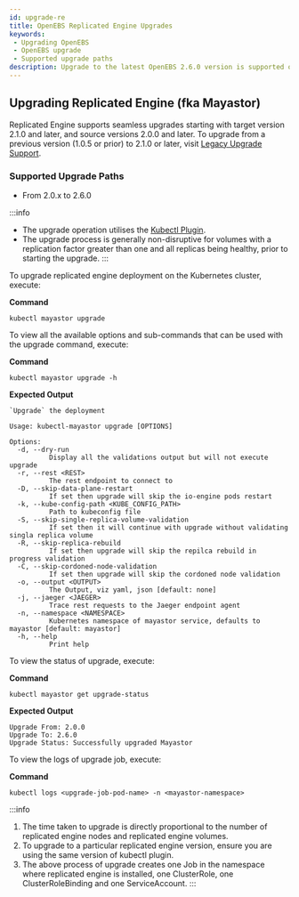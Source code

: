 ```yaml
---
id: upgrade-re
title: OpenEBS Replicated Engine Upgrades
keywords:
 - Upgrading OpenEBS
 - OpenEBS upgrade
 - Supported upgrade paths
description: Upgrade to the latest OpenEBS 2.6.0 version is supported only from v1.0.0 and later.
---
```


## Upgrading Replicated Engine (fka Mayastor)

Replicated Engine supports seamless upgrades starting with target version 2.1.0 and later, and source versions 2.0.0 and later. To upgrade from a previous version (1.0.5 or prior) to 2.1.0 or later, visit [Legacy Upgrade Support](../advanced-operations/legacy-upgrade.md). 

### Supported Upgrade Paths

- From 2.0.x to 2.6.0

:::info
- The upgrade operation utilises the [Kubectl Plugin](../advanced-operations/kubectl-plugin.md).
- The upgrade process is generally non-disruptive for volumes with a replication factor greater than one and all replicas being healthy, prior to starting the upgrade.
:::

To upgrade replicated engine deployment on the Kubernetes cluster, execute:

**Command**

```
kubectl mayastor upgrade
```

To view all the available options and sub-commands that can be used with the upgrade command, execute:

**Command**

```
kubectl mayastor upgrade -h
```

**Expected Output**

```
`Upgrade` the deployment

Usage: kubectl-mayastor upgrade [OPTIONS]

Options:
  -d, --dry-run
          Display all the validations output but will not execute upgrade
  -r, --rest <REST>
          The rest endpoint to connect to
  -D, --skip-data-plane-restart
          If set then upgrade will skip the io-engine pods restart
  -k, --kube-config-path <KUBE_CONFIG_PATH>
          Path to kubeconfig file
  -S, --skip-single-replica-volume-validation
          If set then it will continue with upgrade without validating singla replica volume
  -R, --skip-replica-rebuild
          If set then upgrade will skip the repilca rebuild in progress validation
  -C, --skip-cordoned-node-validation
          If set then upgrade will skip the cordoned node validation
  -o, --output <OUTPUT>
          The Output, viz yaml, json [default: none]
  -j, --jaeger <JAEGER>
          Trace rest requests to the Jaeger endpoint agent
  -n, --namespace <NAMESPACE>
          Kubernetes namespace of mayastor service, defaults to mayastor [default: mayastor]
  -h, --help
          Print help
```

To view the status of upgrade, execute:

**Command**

```
kubectl mayastor get upgrade-status
```

**Expected Output**

```
Upgrade From: 2.0.0
Upgrade To: 2.6.0
Upgrade Status: Successfully upgraded Mayastor
```

To view the logs of upgrade job, execute:

**Command**

```
kubectl logs <upgrade-job-pod-name> -n <mayastor-namespace>
```

:::info
1. The time taken to upgrade is directly proportional to the number of replicated engine nodes and replicated engine volumes.
2. To upgrade to a particular replicated engine version, ensure you are using the same version of kubectl plugin.
3. The above process of upgrade creates one Job in the namespace where replicated engine is installed, one ClusterRole, one ClusterRoleBinding and one ServiceAccount.
:::
